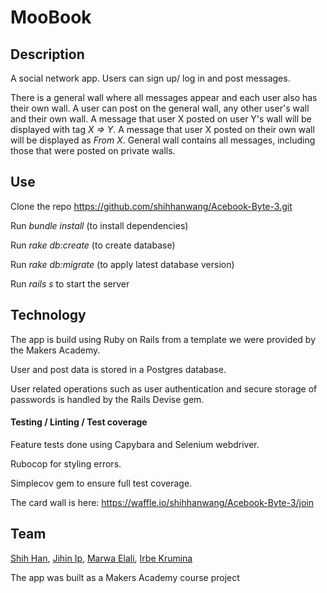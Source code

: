 # MooBook

## Description

A social network app. Users can sign up/ log in and post messages.

There is a general wall where all messages appear and
each user also has their own wall. A user can post on the general wall, any other user's wall and their own wall. A message that user X posted on user Y's wall will be displayed with tag *X => Y*. A message that user X posted on their own wall will be displayed as *From X*. General wall contains all messages, including those that were posted on private walls.


## Use

Clone the repo https://github.com/shihhanwang/Acebook-Byte-3.git

Run *bundle install* (to install dependencies)

Run *rake db:create* (to create database)

Run *rake db:migrate* (to apply latest database version)

Run *rails s* to start the server

## Technology

The app is build using Ruby on Rails from a template we were provided by the Makers Academy.


User and post data is stored in a Postgres database.


User related operations such as user authentication and secure storage of passwords is handled by the Rails Devise gem. 


#### Testing / Linting / Test coverage


Feature tests done using Capybara and Selenium webdriver. 

Rubocop for styling errors.

Simplecov gem to ensure full test coverage.


The card wall is here: https://waffle.io/shihhanwang/Acebook-Byte-3/join


## Team 

[Shih Han](https://github.com/shihhanwang), [Jihin Ip](https://github.com/mitsukan), [Marwa Elali](https://github.com/marwiz108), [Irbe Krumina](https://github.com/irbekrm)


The app was built as a Makers Academy course project
